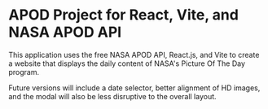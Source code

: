 # APOD Project for React, Vite, and NASA APOD API

This application uses the free NASA APOD API, React.js, and Vite to create a website that displays the daily content of NASA's Picture Of The Day program. 

Future versions will include a date selector, better alignment of HD images, and the modal will also be less disruptive to the overall layout.